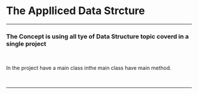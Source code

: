 <h1>The Applliced Data Strcture</h1>
<hr>
<h3>The Concept is using all tye of Data Structure topic coverd in a single project</h3><br>
<p>In the project have a main class inthe main class have main method.
</p></br>
<hr>

